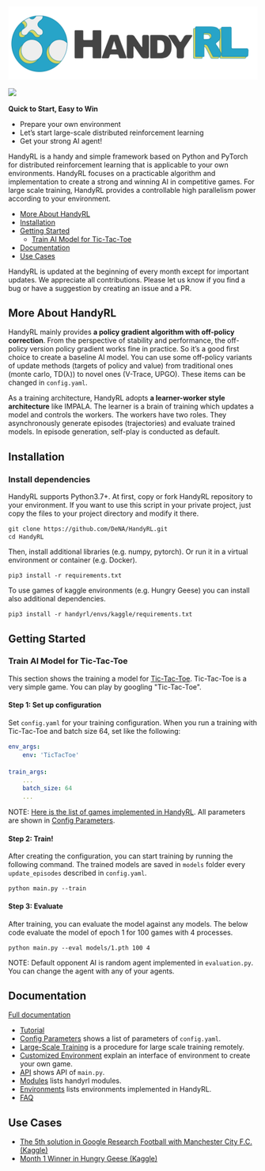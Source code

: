 ![HandyRL](docs/_static/logo.png)

![](https://github.com/DeNA/HandyRL/workflows/pytest/badge.svg?branch=master)

**Quick to Start, Easy to Win**
* Prepare your own environment
* Let’s start large-scale distributed reinforcement learning
* Get your strong AI agent!

HandyRL is a handy and simple framework based on Python and PyTorch for distributed reinforcement learning that is applicable to your own environments. HandyRL focuses on a practicable algorithm and implementation to create a strong and winning AI in competitive games. For large scale training, HandyRL provides a controllable high parallelism power according to your environment.


* [More About HandyRL](#More-About-HandyRL)
* [Installation](#Installation)
* [Getting Started](#Getting-Started)
    * [Train AI Model for Tic-Tac-Toe](#Train-AI-Model-for-Tic-Tac-Toe)
* [Documentation](#Documentation)
* [Use Cases](#Use-Cases)


HandyRL is updated at the beginning of every month except for important updates. We appreciate all contributions. Please let us know if you find a bug or have a suggestion by creating an issue and a PR.

## More About HandyRL

HandyRL mainly provides **a policy gradient algorithm with off-policy correction**.
From the perspective of stability and performance, the off-policy version policy gradient works fine in practice. So it’s a good first choice to create a baseline AI model.
You can use some off-policy variants of update methods (targets of policy and value) from traditional ones (monte carlo, TD(λ)) to novel ones (V-Trace, UPGO).
These items can be changed in `config.yaml`.

As a training architecture, HandyRL adopts **a learner-worker style architecture** like IMPALA.
The learner is a brain of training which updates a model and controls the workers.
The workers have two roles. They asynchronously generate episodes (trajectories) and evaluate trained models.
In episode generation, self-play is conducted as default.


## Installation

### Install dependencies

HandyRL supports Python3.7+. At first, copy or fork HandyRL repository to your environment. If you want to use this script in your private project, just copy the files to your project directory and modify it there.
```
git clone https://github.com/DeNA/HandyRL.git
cd HandyRL
```

Then, install additional libraries (e.g. numpy, pytorch). Or run it in a virtual environment or container (e.g. Docker).
```
pip3 install -r requirements.txt
```

To use games of kaggle environments (e.g. Hungry Geese) you can install also additional dependencies.
```
pip3 install -r handyrl/envs/kaggle/requirements.txt
```


## Getting Started


### Train AI Model for Tic-Tac-Toe

This section shows the training a model for [Tic-Tac-Toe](https://en.wikipedia.org/wiki/Tic-tac-toe). Tic-Tac-Toe is a very simple game. You can play by googling "Tic-Tac-Toe".

#### Step 1: Set up configuration

Set `config.yaml` for your training configuration. When you run a training with Tic-Tac-Toe and batch size 64, set like the following:


```yaml
env_args:
    env: 'TicTacToe'

train_args:
    ...
    batch_size: 64
    ...
```

NOTE: [Here is the list of games implemented in HandyRL](handyrl/envs). All parameters are shown in [Config Parameters](https://DeNA.github.io/HandyRL/documentation/parameters.html).


#### Step 2: Train!

After creating the configuration, you can start training by running the following command. The trained models are saved in `models` folder every `update_episodes` described in `config.yaml`.

```
python main.py --train
```


#### Step 3: Evaluate

After training, you can evaluate the model against any models. The below code evaluate the model of epoch 1 for 100 games with 4 processes.


```
python main.py --eval models/1.pth 100 4
```

NOTE: Default opponent AI is random agent implemented in `evaluation.py`. You can change the agent with any of your agents.


## Documentation

[Full documentation](https://DeNA.github.io/HandyRL)

* [Tutorial](https://DeNA.github.io/HandyRL/tutorial.html)
* [Config Parameters](https://DeNA.github.io/HandyRL/documentation/parameters.html) shows a list of parameters of `config.yaml`.
* [Large-Scale Training](https://DeNA.github.io/HandyRL/documentation/large_scale_training.html) is a procedure for large scale training remotely.
* [Customized Environment](https://DeNA.github.io/HandyRL/documentation/custom_environment.html) explain an interface of environment to create your own game.
* [API](https://DeNA.github.io/HandyRL/documentation/api.html) shows API of `main.py`.
* [Modules](https://DeNA.github.io/HandyRL/modules.html) lists handyrl modules.
* [Environments](https://DeNA.github.io/HandyRL/environments.html) lists environments implemented in HandyRL.
* [FAQ](https://DeNA.github.io/HandyRL/faq/faq.html)


## Use Cases

*   [The 5th solution in Google Research Football with Manchester City F.C. (Kaggle)](https://www.kaggle.com/c/google-football/discussion/203412)
*   [Month 1 Winner in Hungry Geese (Kaggle)](https://www.kaggle.com/c/hungry-geese/discussion/222941)
